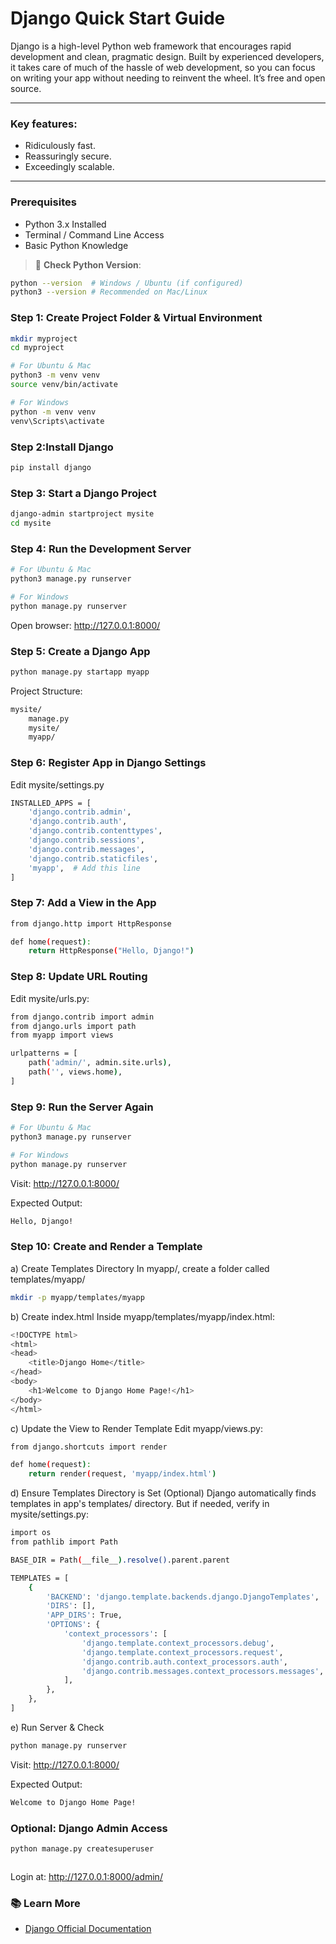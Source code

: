 #  Django Quick Start Guide 
Django is a high-level Python web framework that encourages rapid development and clean, pragmatic design. Built by experienced developers, it takes care of much of the hassle of web development, so you can focus on writing your app without needing to reinvent the wheel. It’s free and open source.

---

### Key features:
- Ridiculously fast.
- Reassuringly secure.
- Exceedingly scalable.

---

###  Prerequisites

- Python 3.x Installed
- Terminal / Command Line Access
- Basic Python Knowledge


> 📝 **Check Python Version**:
```bash
python --version  # Windows / Ubuntu (if configured)
python3 --version # Recommended on Mac/Linux
```


### Step 1: Create Project Folder & Virtual Environment
```bash
mkdir myproject
cd myproject

# For Ubuntu & Mac
python3 -m venv venv
source venv/bin/activate

# For Windows
python -m venv venv
venv\Scripts\activate
```


### Step 2:Install Django
```bash
pip install django

```


### Step 3: Start a Django Project
```bash
django-admin startproject mysite
cd mysite


```



### Step 4: Run the Development Server
```bash
# For Ubuntu & Mac
python3 manage.py runserver

# For Windows
python manage.py runserver

```
Open browser: http://127.0.0.1:8000/


### Step 5: Create a Django App
```bash
python manage.py startapp myapp

```

Project Structure:

```bash
mysite/
    manage.py
    mysite/
    myapp/
```

### Step 6: Register App in Django Settings
Edit mysite/settings.py
```bash
INSTALLED_APPS = [
    'django.contrib.admin',
    'django.contrib.auth',
    'django.contrib.contenttypes',
    'django.contrib.sessions',
    'django.contrib.messages',
    'django.contrib.staticfiles',
    'myapp',  # Add this line
]

```

### Step 7: Add a View in the App
```bash
from django.http import HttpResponse

def home(request):
    return HttpResponse("Hello, Django!")

```

### Step 8: Update URL Routing
Edit mysite/urls.py:
```bash
from django.contrib import admin
from django.urls import path
from myapp import views

urlpatterns = [
    path('admin/', admin.site.urls),
    path('', views.home),
]


```

### Step 9: Run the Server Again
```bash
# For Ubuntu & Mac
python3 manage.py runserver

# For Windows
python manage.py runserver


```
Visit: http://127.0.0.1:8000/

Expected Output:

```bash
Hello, Django!
```

### Step 10: Create and Render a Template 


a) Create Templates Directory
In myapp/, create a folder called templates/myapp/
```bash
mkdir -p myapp/templates/myapp
```

b) Create index.html
Inside myapp/templates/myapp/index.html:
```bash
<!DOCTYPE html>
<html>
<head>
    <title>Django Home</title>
</head>
<body>
    <h1>Welcome to Django Home Page!</h1>
</body>
</html>
```

c) Update the View to Render Template
Edit myapp/views.py:
```bash
from django.shortcuts import render

def home(request):
    return render(request, 'myapp/index.html')
```

d) Ensure Templates Directory is Set (Optional)
Django automatically finds templates in app's templates/ directory. But if needed, verify in mysite/settings.py:

```bash
import os
from pathlib import Path

BASE_DIR = Path(__file__).resolve().parent.parent

TEMPLATES = [
    {
        'BACKEND': 'django.template.backends.django.DjangoTemplates',
        'DIRS': [],
        'APP_DIRS': True,
        'OPTIONS': {
            'context_processors': [
                'django.template.context_processors.debug',
                'django.template.context_processors.request',
                'django.contrib.auth.context_processors.auth',
                'django.contrib.messages.context_processors.messages',
            ],
        },
    },
]

```

e) Run Server & Check
```bash
python manage.py runserver
```
Visit: http://127.0.0.1:8000/


Expected Output:
```bash
Welcome to Django Home Page!

```

### Optional: Django Admin Access
```bash
python manage.py createsuperuser



```
Login at: http://127.0.0.1:8000/admin/




### 📚 Learn More

- [Django Official Documentation](https://docs.djangoproject.com/en/5.2/)


